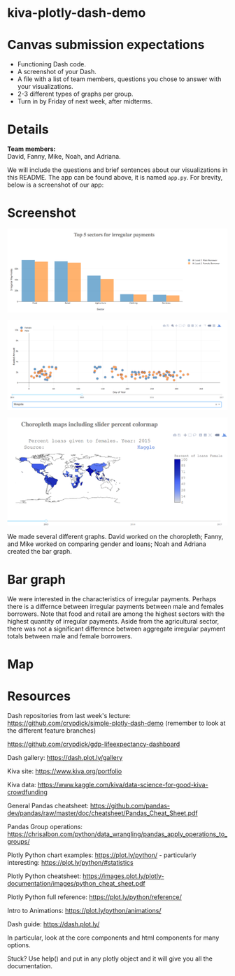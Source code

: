 # kiva-plotly-dash-demo

# Canvas submission expectations
* Functioning Dash code.
* A screenshot of your Dash.
* A file with a list of team members, questions you chose to answer with your visualizations.
* 2-3 different types of graphs per group.
* Turn in by Friday of next week, after midterms.

# Details

**Team members:**     
David, Fanny, Mike, Noah, and Adriana. 

We will include the questions and brief sentences about our visualizations in this README. The app can be found above, it is named `app.py`. For brevity, below is a screenshot of our app:

# Screenshot

![top 5 sectors](img/top5sectors.png)  


![gender funds over time](img/genderFundsOverTime.png)  

![percent Female Loans Choropleth](img/percentFemaleLoansChoropleth.png)  


We made several different graphs. David worked on the choropleth; Fanny, and Mike worked on comparing gender and loans; Noah and Adriana created the bar graph. 

# Bar graph  
We were interested in the characteristics of irregular payments. Perhaps there is a differnce between irregular payments between male and females borrowers. Note that food and retail are among the highest sectors with the highest quantity of irregular payments. Aside from the agricultural sector, there was not a significant difference between aggregate irregular payment totals between male and female borrowers.  

# Map 


# Resources
Dash repositories from last week's lecture:
https://github.com/crypdick/simple-plotly-dash-demo
(remember to look at the different feature branches)

https://github.com/crypdick/gdp-lifeexpectancy-dashboard

Dash gallery:
https://dash.plot.ly/gallery

Kiva site:
https://www.kiva.org/portfolio

Kiva data:
https://www.kaggle.com/kiva/data-science-for-good-kiva-crowdfunding

General Pandas cheatsheet:
https://github.com/pandas-dev/pandas/raw/master/doc/cheatsheet/Pandas_Cheat_Sheet.pdf

Pandas Group operations:
https://chrisalbon.com/python/data_wrangling/pandas_apply_operations_to_groups/

Plotly Python chart examples:
https://plot.ly/python/
    - particularly interesting: https://plot.ly/python/#statistics


Plotly Python cheatsheet:
https://images.plot.ly/plotly-documentation/images/python_cheat_sheet.pdf

Plotly Python full reference:
https://plot.ly/python/reference/

Intro to Animations:
https://plot.ly/python/animations/


Dash guide:
https://dash.plot.ly/

In particular, look at the core components and html components for many options.


Stuck?
Use help() and put in any plotly object and it will give you all the documentation.
